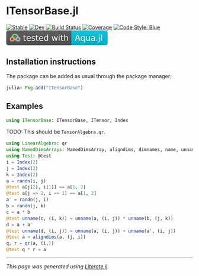 # ITensorBase.jl

[![Stable](https://img.shields.io/badge/docs-stable-blue.svg)](https://ITensor.github.io/ITensorBase.jl/stable/)
[![Dev](https://img.shields.io/badge/docs-dev-blue.svg)](https://ITensor.github.io/ITensorBase.jl/dev/)
[![Build Status](https://github.com/ITensor/ITensorBase.jl/actions/workflows/Tests.yml/badge.svg?branch=main)](https://github.com/ITensor/ITensorBase.jl/actions/workflows/Tests.yml?query=branch%3Amain)
[![Coverage](https://codecov.io/gh/ITensor/ITensorBase.jl/branch/main/graph/badge.svg)](https://codecov.io/gh/ITensor/ITensorBase.jl)
[![Code Style: Blue](https://img.shields.io/badge/code%20style-blue-4495d1.svg)](https://github.com/invenia/BlueStyle)
[![Aqua](https://raw.githubusercontent.com/JuliaTesting/Aqua.jl/master/badge.svg)](https://github.com/JuliaTesting/Aqua.jl)

## Installation instructions

The package can be added as usual through the package manager:

```julia
julia> Pkg.add("ITensorBase")
```

## Examples

````julia
using ITensorBase: ITensorBase, ITensor, Index
````

TODO: This should be `TensorAlgebra.qr`.

````julia
using LinearAlgebra: qr
using NamedDimsArrays: NamedDimsArray, aligndims, dimnames, name, unname
using Test: @test
i = Index(2)
j = Index(2)
k = Index(2)
a = randn(i, j)
@test a[j[2], i[1]] == a[1, 2]
@test a[j => 2, i => 1] == a[1, 2]
a′ = randn(j, i)
b = randn(j, k)
c = a * b
@test unname(c, (i, k)) ≈ unname(a, (i, j)) * unname(b, (j, k))
d = a + a′
@test unname(d, (i, j)) ≈ unname(a, (i, j)) + unname(a′, (i, j))
@test a ≈ aligndims(a, (j, i))
q, r = qr(a, (i,))
@test q * r ≈ a
````

---

*This page was generated using [Literate.jl](https://github.com/fredrikekre/Literate.jl).*

